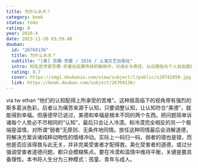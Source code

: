 ```yaml
---
title: 为什么长大？
category: book
status: todo
rating: 0
year: 2016-4
date: 2023-11-30 03:59:40
douban:
  id: "26769136"
  title: 为什么长大？
  subtitle: "[美] 苏珊·奈曼 / 2016 / 上海文艺出版社"
  intro: 知名哲学家苏珊·奈曼在启蒙传统的脉络中，对成长与责任、从众随俗与个人自由展开思考，追问"哲学能否帮助我们找到一种与屈从妥协无关的成熟状态"，讨论我们对世界本来是怎样与世界应该是怎样这两者的理解，是如何受到各种经验的深化或阻碍。成长本身就是一大理想--一个很难完全实现但绝对值得为之奋斗的理想。
  rating: 8.7
  cover: https://img1.doubanio.com/view/subject/l/public/s28742850.jpg
  link: https://book.douban.com/subject/26769136/
---
```


via tw ethan “他们的认知配得上所承受的苦难”。这种居高临下的视角带有强烈的斯多葛派色彩，后者认为痛苦来源于认知，只要调整认知，让认知符合“美德”，就能得到幸福。但康德早已说过，美德和幸福是根本不同的两个东西。把问题简单诉诸每个人势必不尽相同的“认知”，最后只会让人冷漠。和冷漠完全相反的另一个极端是滥情，对所谓“弱者”无原则、无条件地同情。放任这种同情最后会消解道德，将解决方案诉诸纯粹动物性的情绪冲动。实际上一码归一码，弱者的错也是错，而他是否应该得救与此无关，并非完美受害者才配得救。美化受害者的道德，或过分强调受害者道德问题，都只会模糊焦点。要在冷漠和滥情中维持平衡，关键是要具备理性。本书将人生分为三种模式：孩童、青年与成人。
